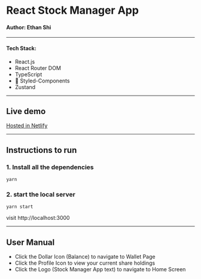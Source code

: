 # React Stock Manager App

#### Author: Ethan Shi

---

#### Tech Stack:

- React.js
- React Router DOM
- TypeScript
- 💅 Styled-Components
- Zustand

---

## Live demo

[Hosted in Netlify](https://stock-manager-app-ethan.netlify.app/)

---

## Instructions to run

### 1. Install all the dependencies

```code
yarn
```

### 2. start the local server

```code
yarn start
```

visit http://localhost:3000

---

## User Manual

- Click the Dollar Icon (Balance) to navigate to Wallet Page
- Click the Profile Icon to view your current share holdings
- Click the Logo (Stock Manager App text) to navigate to Home Screen
